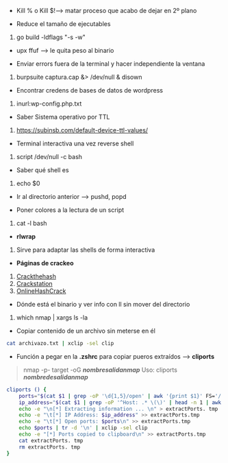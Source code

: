 - Kill %  o Kill $!--> matar proceso que acabo de dejar en 2º plano

- Reduce el tamaño de ejecutables 
1. go build -ldflags "-s -w"

- upx ffuf --> le quita peso al binario

- Enviar errors fuera de la terminal y hacer independiente la ventana
1. burpsuite captura.cap &> /dev/null & disown

- Encontrar credens de bases de datos de wordpress
1. inurl:wp-config.php.txt

- Saber Sistema operativo por TTL
 1. https://subinsb.com/default-device-ttl-values/

- Terminal interactiva una vez reverse shell
1. script /dev/null -c bash

- Saber qué shell es
1. echo $0

- Ir al directorio anterior --> pushd, popd

- Poner colores a la lectura de un script
1. cat -l bash

- **rlwrap**
1. Sirve para adaptar las shells de forma interactiva

- **Páginas de crackeo**
1. [Crackthehash](https://hashes.com)
2. [Crackstation](https://crackstation.com)
3. [OnlineHashCrack](https://www.onlinehashcrack.com/)

- Dónde está el binario y ver info con ll sin mover del directorio
1. which nmap | xargs ls -la

- Copiar contenido de un archivo sin meterse en él
```bash
cat archivazo.txt | xclip -sel clip
```

- Función a pegar en la **.zshrc**  para copiar pueros extraídos --> **cliports**
> nmap -p- target -oG ***nombresalidanmap***
   Uso: cliports ***nombredesalidanmap***

```bash
cliports () {
	ports="$(cat $1 | grep -oP '\d{1,5}/open' | awk '{print $1}' FS='/' | xargs | tr ' ' ',')"
	ip_address="$(cat $1 | grep -oP '^Host: .* \(\)' | head -n 1 | awk '{print $2}' )"
	echo -e "\n[*] Extracting information ... \n" > extractPorts. tmp
	echo -e "\t[*] IP Address: $ip_address" >> extractPorts.tmp
	echo -e "\t[*] Open ports: $ports\n" >> extractPorts.tmp
	echo $ports | tr -d '\n' | xclip -sel clip
	echo -e "[*] Ports copied to clipboard\n" >> extractPorts.tmp
	cat extractPorts. tmp
	rm extractPorts. tmp
}
```
